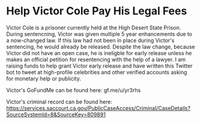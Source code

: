 # Help Victor Cole Pay His Legal Fees

Victor Cole is a prisoner currently held at the High Desert State Prison. During sentencning, Victor was given multiple 5 year enhancements due to a now-changed law. If this law had not been in place during Victor's sentencing, he would already be released. Despite the law change, because Victor did not have an open case, he is ineligble for early release unless he makes an official petition for resentencing with the help of a lawyer. I am raising funds to help grant Victor early release and have written this Twitter bot to tweet at high-profile celebrities and other verified accounts asking for monetary help or publicity. 

Victor's GoFundMe can be found here: gf.me/u/yr3rhs

Victor's criminal record can be found here: https://services.saccourt.ca.gov/PublicCaseAccess/Criminal/CaseDetails?SourceSystemId=8&SourceKey=809891
